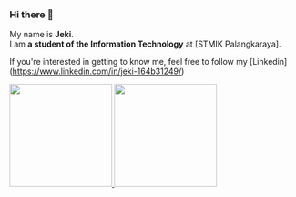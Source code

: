 ### Hi there 👋
My name is **Jeki**.<br>
I am **a student of the Information Technology** at [STMIK Palangkaraya].<br>

If you're interested in getting to know me, feel free to follow my [Linkedin] (https://www.linkedin.com/in/jeki-164b31249/)
<p align="left">
<a href="https://github.com/jekibaringei">
  <img height="180em" src="https://github-readme-stats-eight-theta.vercel.app/api?username=jekibaringei&show_icons=true&theme=algolia&include_all_commits=true&count_private=true"/>
  <img height="180em" src="https://github-readme-stats-eight-theta.vercel.app/api/top-langs/?username=jekibaringei&layout=compact&theme=algolia"/>
</a>
</p>
<!--
**jekibaringei/jekibaringei** is a ✨ _special_ ✨ repository because its `README.md` (this file) appears on your GitHub profile.

Here are some ideas to get you started:

- 🔭 I’m currently working on ...
- 🌱 I’m currently learning ...
- 👯 I’m looking to collaborate on ...
- 🤔 I’m looking for help with ...
- 💬 Ask me about ...
- 📫 How to reach me: ...
- 😄 Pronouns: ...
- ⚡ Fun fact: ...
-->

